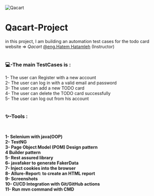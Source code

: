 
![Qacart](https://github.com/user-attachments/assets/c1777d4f-2c0e-46fd-8a79-e25a79959690)
# Qacart-Project
in this project, I am building an automation test cases for the todo card website => *Qacart* [@eng.Hatem Hatamleh](https://github.com/Hatamleh) (Instructor)
# <h3 align="left">💻-The main TestCases is :</h3><be>
1- The user can Register with a new account <br>
2- The user can log in with a valid email and password<br>
3- The user can add a new TODO card<br>
4- The user can delete the TODO card successfully<br>
5- The user can log out from his account<br>
# <h3 align="left">✨-Tools :</h3><br>
**1- Selenium with java(OOP)** <br>
**2- TestNG**<br>
**3- Page Object Model (POM) Design pattern**<br>
**4 Builder pattern**<br>
**5- Rest assured library** <br>
**6- javafaker to generate FakerData**<br>
**7- Inject cookies into the browser**<br>
**8- Allure-Report: to create an HTML report** <br>
**9- Screenshots**<br>
**10- CI/CD Integration with Git/GitHub actions**<br>
**11- Run mvn command with CMD**




